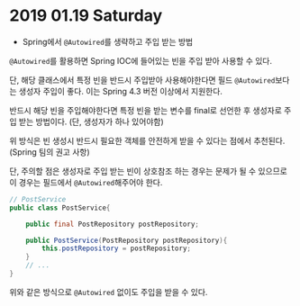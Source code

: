 # 2019 01.19 Saturday

* Spring에서 `@Autowired`를 생략하고 주입 받는 방법

`@Autowired`를 활용하면 Spring IOC에 들어있는 빈을 주입 받아 사용할 수 있다.

단, 해당 클래스에서 특정 빈을 반드시 주입받아 사용해야한다면 필드 `@Autowired`보다는 생성자 주입이 좋다. 이는 Spring 4.3 버전 이상에서 지원한다.

반드시 해당 빈을 주입해야한다면 특정 빈을 받는 변수를 final로 선언한 후 생성자로 주입 받는 방법이다. \(단, 생성자가 하나 있어야함\)

위 방식은 빈 생성시 반드시 필요한 객체를 안전하게 받을 수 있다는 점에서 추천된다. \(Spring 팀의 권고 사항\)

단, 주의할 점은 생성자로 주입 받는 빈이 상호참조 하는 경우는 문제가 될 수 있으므로 이 경우는 필드에서 `@Autowired`해주어야 한다.

```java
// PostService
public class PostService{

    public final PostRepository postRepository;

    public PostService(PostRepository postRepository){
        this.postRepository = postRepository;
    }
    // ...
}
```

위와 같은 방식으로 `@Autowired` 없이도 주입을 받을 수 있다.

